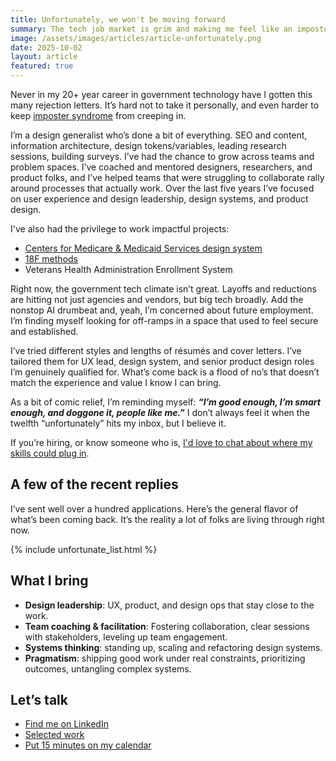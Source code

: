 ```yaml
---
title: Unfortunately, we won't be moving forward
summary: The tech job market is grim and making me feel like an impostor. 
image: /assets/images/articles/article-unfortunately.png
date: 2025-10-02
layout: article
featured: true
---
```


Never in my 20+ year career in government technology have I gotten this many rejection letters. It’s hard not to take it personally, and even harder to keep [imposter syndrome](https://www.uclahealth.org/news/article/feeling-like-fraud-imposter-syndrome-common-among-high) from creeping in.

I’m a design generalist who’s done a bit of everything. SEO and content, information architecture, design tokens/variables, leading research sessions, building surveys. I’ve had the chance to grow across teams and problem spaces. I’ve coached and mentored designers, researchers, and product folks, and I’ve helped teams that were struggling to collaborate rally around processes that actually work. Over the last five years I’ve focused on user experience and design leadership, design systems, and product design.

I've also had the privilege to work impactful projects: 

* [Centers for Medicare & Medicaid Services design system](https://design.cms.gov/)
* [18F methods](https://guides.18f.org/methods/)
* Veterans Health Administration Enrollment System

Right now, the government tech climate isn’t great. Layoffs and reductions are hitting not just agencies and vendors, but big tech broadly. Add the nonstop AI drumbeat and, yeah, I’m concerned about future employment. I’m finding myself looking for off-ramps in a space that used to feel secure and established.

I’ve tried different styles and lengths of résumés and cover letters. I’ve tailored them for UX lead, design system, and senior product design roles I’m genuinely qualified for. What’s come back is a flood of no’s that doesn’t match the experience and value I know I can bring.

As a bit of comic relief, I’m reminding myself: ***“I’m good enough, I’m smart enough, and doggone it, people like me.”*** I don’t always feel it when the twelfth “unfortunately” hits my inbox, but I believe it.

If you’re hiring, or know someone who is, [I'd love to chat about where my skills could plug in](https://calendar.app.google/VGbqnwid7cr1qgdy8).

## A few of the recent replies

I’ve sent well over a hundred applications. Here’s the general flavor of what’s been coming back. It’s the reality a lot of folks are living through right now.

{% include unfortunate_list.html %}

## What I bring

* **Design leadership**: UX, product, and design ops that stay close to the work.
* **Team coaching & facilitation**: Fostering collaboration, clear sessions with stakeholders, leveling up team engagement.
* **Systems thinking**: standing up, scaling and refactoring design systems.
* **Pragmatism**: shipping good work under real constraints, prioritizing outcomes, untangling complex systems.

## Let’s talk

* [Find me on LinkedIn](https://www.linkedin.com/in/sswebr/)
* [Selected work](/work/)
* [Put 15 minutes on my calendar](https://calendar.app.google/VGbqnwid7cr1qgdy8)
